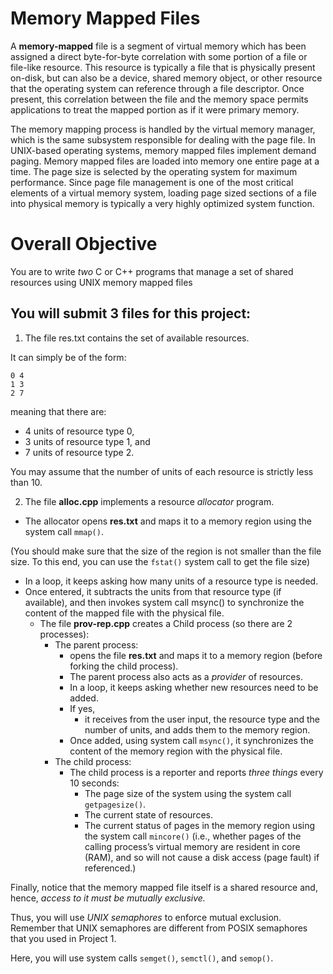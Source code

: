 # Memory Mapped Files

A __memory-mapped__ file is a segment of virtual memory which has been assigned a direct
byte-for-byte correlation with some portion of a file or file-like resource. This resource is
typically a file that is physically present on-disk, but can also be a device, shared memory
object, or other resource that the operating system can reference through a file descriptor.
Once present, this correlation between the file and the memory space permits applications to
treat the mapped portion as if it were primary memory.

The memory mapping process is handled by the virtual memory manager, which is the same subsystem
responsible for dealing with the page file. In UNIX-based operating systems, memory mapped files
implement demand paging. Memory mapped files are loaded into memory one entire page at a time.
The page size is selected by the operating system for maximum performance. Since page file
management is one of the most critical elements of a virtual memory system, loading page sized
sections of a file into physical memory is typically a very highly optimized system function.

# Overall Objective

You are to write *two* C or C++ programs that manage a set of shared resources using UNIX memory
mapped files

You will submit 3 files for this project:
------------------------------------------
1. The file res.txt contains the set of available resources.

It can simply be of the form:
```
0 4
1 3
2 7
```

meaning that there are:

* 4 units of resource type 0,
* 3 units of resource type 1, and
* 7 units of resource type 2.

You may assume that the number of units of each resource is strictly less than 10.

2. The file __alloc.cpp__ implements a resource _allocator_ program.

* The allocator opens __res.txt__ and maps it to a memory region using the system call `mmap()`.

(You should make sure that the size of the region is not smaller than the file
size. To this end, you can use the `fstat()` system call to get the file size)

* In a loop, it keeps asking how many units of a resource type is needed.
* Once entered, it subtracts the units from that resource type (if available), and then
invokes system call msync() to synchronize the content of the mapped file with the physical file.
  * The file __prov-rep.cpp__ creates a Child process (so there are 2 processes):
      * The parent process:
          * opens the file __res.txt__ and maps it to a memory region (before forking the child
          process).
          * The parent process also acts as a _provider_ of resources.
          * In a loop, it keeps asking whether new resources need to be added.
          * If yes,
              * it receives from the user input, the resource type and the number of units, and
              adds them to the memory region.
          * Once added, using system call `msync()`, it synchronizes the content of the memory
          region with the physical file.
      * The child process:
        * The child process is a reporter and reports _three things_ every 10 seconds:
            * The page size of the system using the system call `getpagesize()`.
            * The current state of resources.
            * The current status of pages in the memory region using the system call `mincore()`
            (i.e., whether pages of the calling process’s virtual memory are resident in core
            (RAM), and so will not cause a disk access (page fault) if referenced.)

Finally, notice that the memory mapped file itself is a shared resource and, hence, _access to
it must be mutually exclusive._

Thus, you will use _UNIX semaphores_ to enforce mutual exclusion.
Remember that UNIX semaphores are different from POSIX semaphores that you used in Project 1.

Here, you will use system calls `semget()`, `semctl()`, and `semop()`.
